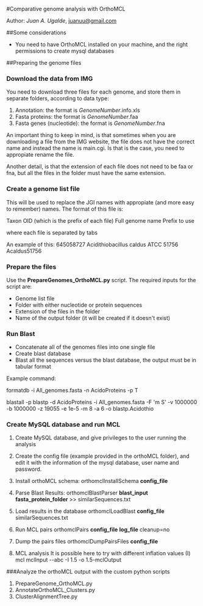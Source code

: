 #Comparative genome analysis with OrthoMCL

Author: _Juan A. Ugalde_, juanuu@gmail.com

##Some considerations
- You need to have OrthoMCL installed on your machine, and the right permissions to create mysql databases


##Preparing the genome files

### Download the data from IMG

You need to download three files for each genome, and store them in separate folders, according to data type:
1. Annotation: the format is *GenomeNumber*.info.xls
2. Fasta proteins: the format is *GenomeNumber*.faa
3. Fasta genes (nucleotide): the format is *GenomeNumber*.fna

An important thing to keep in mind, is that sometimes when you are downloading a file from the IMG website, the file does not have the correct name and instead the name is main.cgi. Is that is the case, you need to appropiate rename the file.

Another detail, is that the extension of each file does not need to be faa or fna, but all the files in the folder must have the same extension.

### Create a genome list file

This will be used to replace the JGI names with appropiate (and more easy to remember) names. The format of this file is:

Taxon OID (which is the prefix of each file)  Full genome name  Prefix to use

where each file is separated by tabs

An example of this:
645058727       Acidithiobacillus caldus ATCC 51756     Acaldus51756

### Prepare the files
Use the __PrepareGenomes_OrthoMCL.py__ script. The required inputs for the script are:
- Genome list file
- Folder with either nucleotide or protein sequences
- Extension of the files in the folder
- Name of the output folder (it will be created if it doesn't exist)

### Run Blast
- Concatenate all of the genomes files into one single file
- Create blast database
- Blast all the sequences versus the blast database, the output must be in tabular format

Example command:

formatdb -i All_genomes.fasta -n AcidoProteins -p T

blastall -p blastp -d AcidoProteins -i All_genomes.fasta -F 'm S' -v 1000000 -b 1000000 -z 19055 -e 1e-5 -m 8 -a 6 -o blastp.Acidothio

### Create MySQL database and run MCL
1. Create MySQL database, and give privileges to the user running the analysis

2. Create the config file (example provided in the orthoMCL folder), and edit it with the information of the mysql database, user name and password.

3. Install orthoMCL schema:
orthomclInstallSchema __config_file__

4. Parse Blast Results:
orthomclBlastParser __blast_input__ __fasta_protein_folder__ >> similarSequences.txt

5. Load results in the database
orthomclLoadBlast __config_file__ similarSequences.txt

6. Run MCL pairs
orthomclPairs __config_file__ __log_file__ cleanup=no

7. Dump the pairs files
orthomclDumpPairsFiles __config_file__

8. MCL analysis
It is possible here to try with different inflation values (I)
mcl mclInput --abc -I 1.5 -o 1.5-mclOutput

###Analyze the orthoMCL output with the custom python scripts
1. PrepareGenome_OrthoMCL.py
2. AnnotateOrthoMCL_Clusters.py
3. ClusterAlignmentTree.py





